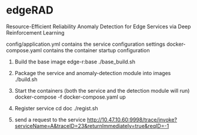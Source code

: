 # edgeRAD
Resource-Efficient Reliability Anomaly Detection for Edge Services via Deep Reinforcement Learning


config/application.yml contains the service configuration settings
docker-compose.yaml contains the container startup configuration

1. Build the base image edge-r:base
./base_build.sh

2. Package the service and anomaly-detection module into images
./build.sh

3. Start the containers (both the service and the detection module will run)
docker-compose -f docker-compose.yaml up

4. Register service
cd doc
./regist.sh

5. send a request to the service
http://10.47.10.60:9998/trace/invoke?serviceName=A&traceID=23&returnImmediately=true&reqID=-1
